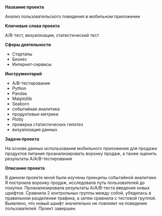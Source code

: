 **Название проекта**

Анализ пользовательского поведения в мобильном приложении

**Ключевые слова проекта**

A/B-тест, визуализация, статистический тест

**Сферы деятельности**
- Стартапы
- Бизнес
- Интернет-сервисы

**Инструментарий**
- A/B-тестирование
- Python
- Pandas
- Matplotlib
- Seaborn
- событийная аналитика
- продуктовые метрики
- Plotly
- проверка статистических гипотез
- визуализация данных


**Задачи проекта**

На основе данных использования мобильного приложения для продажи продуктов питания проанализировать воронку продаж, а также оценить результаты A/A/B-тестирования	

**Описание проекта**

В данном проекте мной были изучены принципы событийной аналитики. Я построилa воронку продаж, исследовалa путь пользователей до покупки. Проанализировалa результаты A/A/B-теста введения новых шрифтов. Сравнилa 2 контрольных группы между собой, убедилась в правильном разделении трафика, а затем сравнилa с тестовой группой. Выявлено, что новый шрифт значительно не повлияет на поведение пользователей.	Проект завершен.

